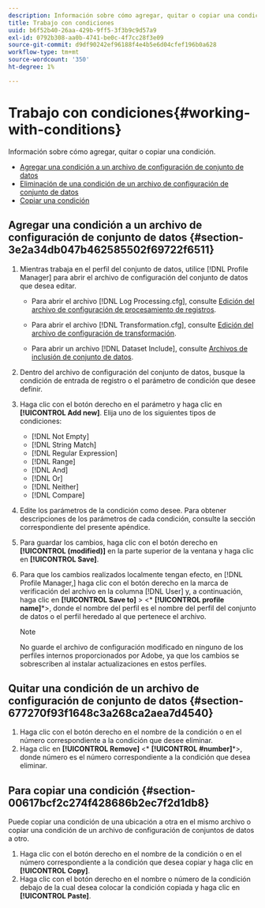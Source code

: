 ```yaml
---
description: Información sobre cómo agregar, quitar o copiar una condición.
title: Trabajo con condiciones
uuid: b6f52b40-26aa-429b-9ff5-3f3b9c9d57a9
exl-id: 0792b308-aa0b-4741-be0c-4f7cc28f3e09
source-git-commit: d9df90242ef96188f4e4b5e6d04cfef196b0a628
workflow-type: tm+mt
source-wordcount: '350'
ht-degree: 1%

---
```


# Trabajo con condiciones{#working-with-conditions}

Información sobre cómo agregar, quitar o copiar una condición.

* [Agregar una condición a un archivo de configuración de conjunto de datos](../../../home/c-dataset-const-proc/c-conditions/c-work-cond.md#section-3e2a34db047b462585502f69722f6511)
* [Eliminación de una condición de un archivo de configuración de conjunto de datos](../../../home/c-dataset-const-proc/c-conditions/c-work-cond.md#section-677270f93f1648c3a268ca2aea7d4540)
* [Copiar una condición](../../../home/c-dataset-const-proc/c-conditions/c-work-cond.md#section-00617bcf2c274f428686b2ec7f2d1db8)

## Agregar una condición a un archivo de configuración de conjunto de datos {#section-3e2a34db047b462585502f69722f6511}

1. Mientras trabaja en el perfil del conjunto de datos, utilice [!DNL Profile Manager] para abrir el archivo de configuración del conjunto de datos que desea editar.

   * Para abrir el archivo [!DNL Log Processing.cfg], consulte [Edición del archivo de configuración de procesamiento de registros](../../../home/c-dataset-const-proc/c-log-proc-config-file/t-edit-log-proc-config-file.md#task-6a2fa1b735cb4eefad730f0a3a7858e5).

   * Para abrir el archivo [!DNL Transformation.cfg], consulte [Edición del archivo de configuración de transformación](../../../home/c-dataset-const-proc/c-trans-config-file/t-edit-trans-config-file.md#task-cfef4142c1bf4437a669d1fdc75cabbc).

   * Para abrir un archivo [!DNL Dataset Include], consulte [Archivos de inclusión de conjunto de datos](../../../home/c-dataset-const-proc/c-dataset-inc-files/c-abt-dataset-inc-files.md).

1. Dentro del archivo de configuración del conjunto de datos, busque la condición de entrada de registro o el parámetro de condición que desee definir.
1. Haga clic con el botón derecho en el parámetro y haga clic en **[!UICONTROL Add new]**. Elija uno de los siguientes tipos de condiciones:

   * [!DNL Not Empty]
   * [!DNL String Match]
   * [!DNL Regular Expression]
   * [!DNL Range]
   * [!DNL And]
   * [!DNL Or]
   * [!DNL Neither]
   * [!DNL Compare]

1. Edite los parámetros de la condición como desee. Para obtener descripciones de los parámetros de cada condición, consulte la sección correspondiente del presente apéndice.
1. Para guardar los cambios, haga clic con el botón derecho en **[!UICONTROL (modified)]** en la parte superior de la ventana y haga clic en **[!UICONTROL Save]**.

1. Para que los cambios realizados localmente tengan efecto, en [!DNL Profile Manager,] haga clic con el botón derecho en la marca de verificación del archivo en la columna [!DNL User] y, a continuación, haga clic en **[!UICONTROL Save to]** > &lt;* **[!UICONTROL profile name]***>, donde el nombre del perfil es el nombre del perfil del conjunto de datos o el perfil heredado al que pertenece el archivo.

   >[!NOTE]
   >
   >No guarde el archivo de configuración modificado en ninguno de los perfiles internos proporcionados por Adobe, ya que los cambios se sobrescriben al instalar actualizaciones en estos perfiles.

## Quitar una condición de un archivo de configuración de conjunto de datos {#section-677270f93f1648c3a268ca2aea7d4540}

1. Haga clic con el botón derecho en el nombre de la condición o en el número correspondiente a la condición que desee eliminar.
1. Haga clic en **[!UICONTROL Remove]** &lt;* **[!UICONTROL #number]***>, donde número es el número correspondiente a la condición que desea eliminar.

## Para copiar una condición {#section-00617bcf2c274f428686b2ec7f2d1db8}

Puede copiar una condición de una ubicación a otra en el mismo archivo o copiar una condición de un archivo de configuración de conjuntos de datos a otro.

1. Haga clic con el botón derecho en el nombre de la condición o en el número correspondiente a la condición que desea copiar y haga clic en **[!UICONTROL Copy]**.
1. Haga clic con el botón derecho en el nombre o número de la condición debajo de la cual desea colocar la condición copiada y haga clic en **[!UICONTROL Paste]**.
